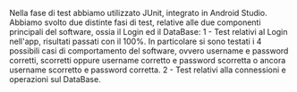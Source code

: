Nella fase di test abbiamo utilizzato JUnit, integrato in Android Studio.
Abbiamo svolto due distinte fasi di test, relative alle due componenti principali del software, ossia il Login ed il DataBase:
1 - Test relativi al Login nell'app, risultati passati con il 100%.
    In particolare si sono testati i 4 possibili casi di comportamento del software, ovvero username e password corretti, scorretti oppure username corretto e password scorretta o ancora username scorretto e password corretta. 
2 - Test relativi alla connessioni e operazioni sul DataBase.
